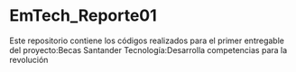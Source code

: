 # EmTech_Reporte01
Este repositorio contiene los códigos realizados para el primer entregable del proyecto:Becas Santander Tecnología:Desarrolla competencias para la revolución

